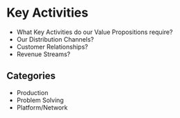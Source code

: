 # Key Activities

- What Key Activities do our Value Propositions require?
- Our Distribution Channels?
- Customer Relationships?
- Revenue Streams?


## Categories

- Production
- Problem Solving
- Platform/Network
